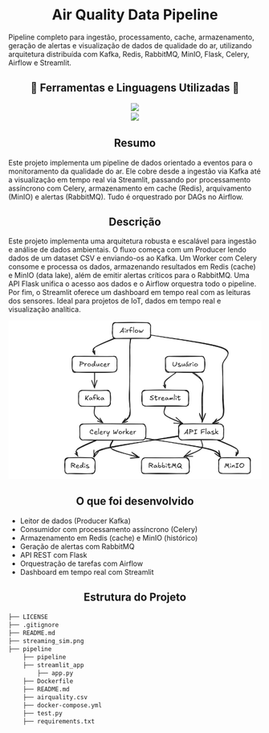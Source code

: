 <div align="center"><h1>Air Quality Data Pipeline</h1></div>

<p>
Pipeline completo para ingestão, processamento, cache, armazenamento, geração de alertas e visualização de dados de qualidade do ar, utilizando arquitetura distribuída com Kafka, Redis, RabbitMQ, MinIO, Flask, Celery, Airflow e Streamlit.
</p>

<div align="center"><h2>🐍 Ferramentas e Linguagens Utilizadas 🐍</h2></div>

<div align="center">
  <img src="https://skillicons.dev/icons?i=python,docker,flask,kafka,redis,rabbitmq" /><br>
  <img src="https://skillicons.dev/icons?i=minio,celery" />
</div>

<div align="center"><h2>Resumo</h2></div>

<p>
Este projeto implementa um pipeline de dados orientado a eventos para o monitoramento da qualidade do ar. Ele cobre desde a ingestão via Kafka até a visualização em tempo real via Streamlit, passando por processamento assíncrono com Celery, armazenamento em cache (Redis), arquivamento (MinIO) e alertas (RabbitMQ). Tudo é orquestrado por DAGs no Airflow.
</p>

<div align="center"><h2>Descrição</h2></div>

<p>
Este projeto implementa uma arquitetura robusta e escalável para ingestão e análise de dados ambientais. O fluxo começa com um Producer lendo dados de um dataset CSV e enviando-os ao Kafka. Um Worker com Celery consome e processa os dados, armazenando resultados em Redis (cache) e MinIO (data lake), além de emitir alertas críticos para o RabbitMQ. Uma API Flask unifica o acesso aos dados e o Airflow orquestra todo o pipeline. Por fim, o Streamlit oferece um dashboard em tempo real com as leituras dos sensores. Ideal para projetos de IoT, dados em tempo real e visualização analítica.
</p>

<div align="center">
  <img src="streaming_sim.png" alt="Estrutura do Pipeline">
</div>

<div align="center"><h2>O que foi desenvolvido</h2></div>

- Leitor de dados (Producer Kafka)
- Consumidor com processamento assíncrono (Celery)
- Armazenamento em Redis (cache) e MinIO (histórico)
- Geração de alertas com RabbitMQ
- API REST com Flask
- Orquestração de tarefas com Airflow
- Dashboard em tempo real com Streamlit

<div align="center"><h2>Estrutura do Projeto</h2></div>

```
├── LICENSE
├── .gitignore
├── README.md
├── streaming_sim.png
├── pipeline
    ├── pipeline
    ├── streamlit_app
        ├── app.py
    ├── Dockerfile
    ├── README.md
    ├── airquality.csv
    ├── docker-compose.yml
    ├── test.py
    ├── requirements.txt
```
